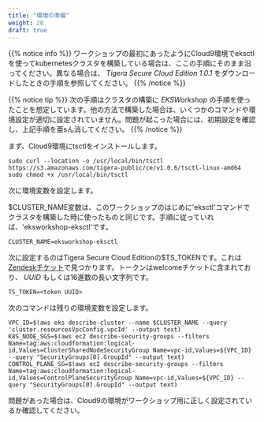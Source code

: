 ```yaml
---
title: "環境の準備"
weight: 20
draft: true
---
```


<!--
{{% notice info %}}
If you have setup your kubernetes cluster using the Cloud9 environment and eksctl, as instructed at the start of this workshop, then you can follow the abbreviated instructions here, as much of the work has been done for you.  If not please refer to the instructions you received when you downloaded the _Tigera Secure Cloud Edition 1.0.1_ link.
{{% /notice %}}
-->
{{% notice info %}}
ワークショップの最初にあったようにCloud9環境でeksctlを使ってkubernetesクラスタを構築している場合は、ここの手順にそのまま沿ってください。異なる場合は、 _Tigera Secure Cloud Edition 1.0.1_ をダウンロードしたときの手順を参照してください。
{{% /notice %}}

<!--
{{% notice tip %}}
The instructions below assume that you have followed all of the initial _EKSWorkshop_ setup instructions when creating your cluster.  If you have not, some of the commands or environment settings that we rely on below will not be set correctly.  If you encounter problems, please check your initial setup and/or consult the instructions mentioned above.
{{% /notice %}}
-->
{{% notice tip %}}
次の手順はクラスタの構築に _EKSWorkshop_ の手順を使ったことを想定しています。他の方法で構築した場合は、いくつかのコマンドや環境設定が適切に設定されていません。問題が起こった場合には、初期設定を確認し、上記手順を亜sん消してください。
{{% /notice %}}

<!--
First, you need to install tsctl in your Cloud9 environment.
-->
まず、Cloud9環境にtsctlをインストールします。

```
sudo curl --location -o /usr/local/bin/tsctl https://s3.amazonaws.com/tigera-public/ce/v1.0.6/tsctl-linux-amd64
sudo chmod +x /usr/local/bin/tsctl
```

<!--
Next, you will need to set some environment variables.  There are commands for some of them, but a few you need to supply.
-->
次に環境変数を設定します。

<!--
The $CLUSTER_NAME variable is the same that you used to create the cluster using the 'eksctl' command at the beginning of the workshop.  If you followed the directions, it will be 'eksworkshop-eksctl'
-->
$CLUSTER_NAME変数は、このワークショップのはじめに'eksctl'コマンドでクラスタを構築した時に使ったものと同じです。手順に従っていれば、'eksworkshop-eksctl'です。

```
CLUSTER_NAME=eksworkshop-eksctl
```

<!--
The next thing we need to manually set is your Tigera Secure Cloud Edition $TS_TOKEN.  This can be found by checking your [Zendesk tickets](https://support.tigera.io/hc/en-us/requests).  The Token can be found in your welcome ticket and is a _UUID_, or long string of hex digits.
-->
次に設定するのはTigera Secure Cloud Editionの$TS_TOKENです。これは[Zendeskチケット](https://support.tigera.io/hc/en-us/requests)で見つかります。トークンはwelcomeチケットに含まれており、 _UUID_ もしくは16進数の長い文字列です。

```
TS_TOKEN=<token UUID>
```

<!--
The following commands will set the remainder of the environment variables.
-->
次のコマンドは残りの環境変数を設定します。

```
VPC_ID=$(aws eks describe-cluster --name $CLUSTER_NAME --query 'cluster.resourcesVpcConfig.vpcId' --output text)
K8S_NODE_SGS=$(aws ec2 describe-security-groups --filters Name=tag:aws:cloudformation:logical-id,Values=ClusterSharedNodeSecurityGroup Name=vpc-id,Values=${VPC_ID} --query "SecurityGroups[0].GroupId" --output text)
CONTROL_PLANE_SG=$(aws ec2 describe-security-groups --filters Name=tag:aws:cloudformation:logical-id,Values=ControlPlaneSecurityGroup Name=vpc-id,Values=${VPC_ID} --query "SecurityGroups[0].GroupId" --output text)
```

<!--
If you have any problems, please make sure that you have setup your Cloud9 environment correctly for the workshop.
-->
問題があった場合は、Cloud9の環境がワークショップ用に正しく設定されているか確認してください。